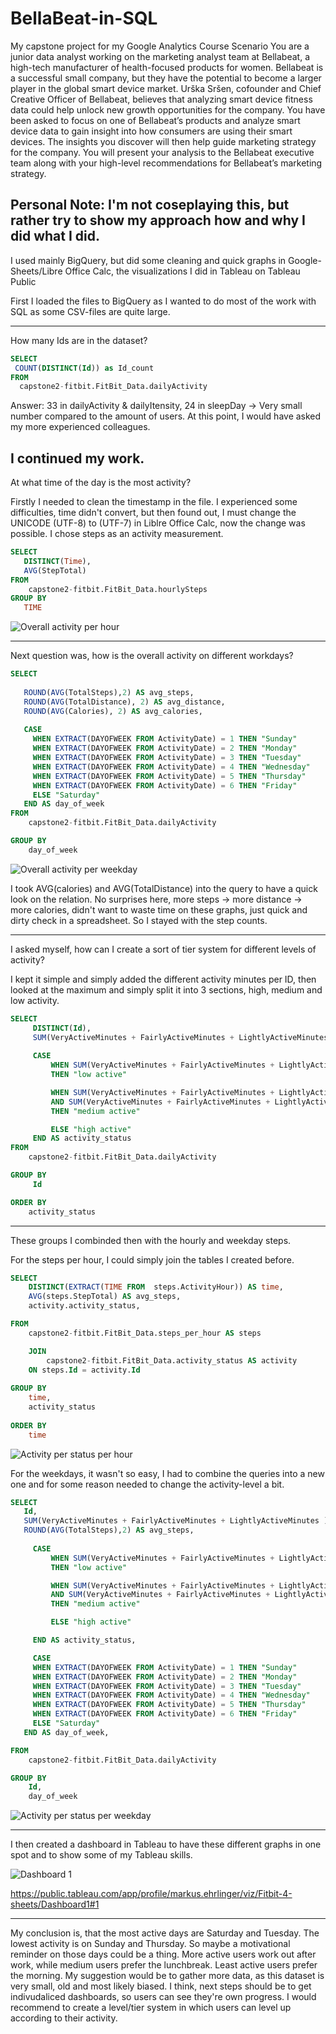 # BellaBeat-in-SQL
My capstone project for my Google Analytics Course
Scenario
You are a junior data analyst working on the marketing analyst team at Bellabeat, a high-tech manufacturer of health-focused
products for women. Bellabeat is a successful small company, but they have the potential to become a larger player in the
global smart device market. Urška Sršen, cofounder and Chief Creative Officer of Bellabeat, believes that analyzing smart
device fitness data could help unlock new growth opportunities for the company. You have been asked to focus on one of
Bellabeat’s products and analyze smart device data to gain insight into how consumers are using their smart devices. The
insights you discover will then help guide marketing strategy for the company. You will present your analysis to the Bellabeat
executive team along with your high-level recommendations for Bellabeat’s marketing strategy.

Personal Note:
I'm not coseplaying this, but rather try to show my approach how and why I did what I did. 
------------------------------------------------------------------------------------------
I used mainly BigQuery, but did some cleaning and quick graphs in Google-Sheets/Libre Office Calc, the visualizations I did in Tableau on Tableau Public


First I loaded the files to BigQuery as I wanted to do most of the work with SQL as some CSV-files are quite large.

-------------------------------------------------------------------------------------------------------------------


How many Ids are in the dataset?
```sql
SELECT
 COUNT(DISTINCT(Id)) as Id_count
FROM
  capstone2-fitbit.FitBit_Data.dailyActivity
```
Answer: 33 in dailyActivity & dailyItensity, 24 in sleepDay
-> Very small number compared to the amount of users.
At this point, I would have asked my more experienced colleagues.

I continued my work.
-----------------------------------------------------------------

At what time of the day is the most activity?

Firstly I needed to clean the timestamp in the file. I experienced some difficulties, time didn't convert, but then found out, I must change the UNICODE (UTF-8) to (UTF-7) in Liblre Office Calc, now the change was possible.
I chose steps as an activity measurement. 

```sql
SELECT
   DISTINCT(Time),
   AVG(StepTotal)
FROM
    capstone2-fitbit.FitBit_Data.hourlySteps
GROUP BY
   TIME
```
![Overall activity per hour](https://user-images.githubusercontent.com/132265260/235455328-f0ed81b3-0660-416a-af77-8104e9d442cb.png)

------------------------------------------------------------------

Next question was, how is the overall activity on different workdays?

```sql
SELECT
   
   ROUND(AVG(TotalSteps),2) AS avg_steps,
   ROUND(AVG(TotalDistance), 2) AS avg_distance,
   ROUND(AVG(Calories), 2) AS avg_calories,
  
   CASE
     WHEN EXTRACT(DAYOFWEEK FROM ActivityDate) = 1 THEN "Sunday"
     WHEN EXTRACT(DAYOFWEEK FROM ActivityDate) = 2 THEN "Monday"
     WHEN EXTRACT(DAYOFWEEK FROM ActivityDate) = 3 THEN "Tuesday"
     WHEN EXTRACT(DAYOFWEEK FROM ActivityDate) = 4 THEN "Wednesday"
     WHEN EXTRACT(DAYOFWEEK FROM ActivityDate) = 5 THEN "Thursday"
     WHEN EXTRACT(DAYOFWEEK FROM ActivityDate) = 6 THEN "Friday"
     ELSE "Saturday"
   END AS day_of_week  
FROM
    capstone2-fitbit.FitBit_Data.dailyActivity

GROUP BY
    day_of_week
```
![Overall activity per weekday](https://user-images.githubusercontent.com/132265260/235456033-1e7026d5-f82d-45a6-bdd6-7640b04da53f.png)

I took AVG(calories) and AVG(TotalDistance) into the query to have a quick look on the relation.
No surprises here, more steps -> more distance -> more calories, didn't want to waste time on these graphs, just quick and dirty check in a spreadsheet.
So I stayed with the step counts.

--------------------------------------------------------------------------------

I asked myself, how can I create a sort of tier system for different levels of activity?

I kept it simple and simply added the different activity minutes per ID, then looked at the maximum and simply split it into 3 sections, high, medium and low activity.

```sql
SELECT
     DISTINCT(Id),
     SUM(VeryActiveMinutes + FairlyActiveMinutes + LightlyActiveMinutes ) AS status_minutes,
     
     CASE
         WHEN SUM(VeryActiveMinutes + FairlyActiveMinutes + LightlyActiveMinutes ) <= 3000 
         THEN "low active"

         WHEN SUM(VeryActiveMinutes + FairlyActiveMinutes + LightlyActiveMinutes ) > 3000 
         AND SUM(VeryActiveMinutes + FairlyActiveMinutes + LightlyActiveMinutes ) <= 7000 
         THEN "medium active"

         ELSE "high active"
     END AS activity_status    
FROM
    capstone2-fitbit.FitBit_Data.dailyActivity      

GROUP BY
     Id

ORDER BY
    activity_status
```
-----------------------------------------------------------------------------------------

These groups I combinded then with the hourly and weekday steps.

For the steps per hour, I could simply join the tables I created before.

```sql
SELECT
    DISTINCT(EXTRACT(TIME FROM  steps.ActivityHour)) AS time,
    AVG(steps.StepTotal) AS avg_steps,
    activity.activity_status,

FROM
    capstone2-fitbit.FitBit_Data.steps_per_hour AS steps

    JOIN
        capstone2-fitbit.FitBit_Data.activity_status AS activity
    ON steps.Id = activity.Id    
    
GROUP BY
    time,
    activity_status   
                
ORDER BY
    time                
```  
![Activity per status per hour](https://user-images.githubusercontent.com/132265260/235458439-c8aebdc1-a731-4b2a-afb2-fc82ea34adf2.png)

For the weekdays, it wasn't so easy, I had to combine the queries into a new one and for some reason needed to change the activity-level a bit.

```sql
SELECT
   Id,
   SUM(VeryActiveMinutes + FairlyActiveMinutes + LightlyActiveMinutes ) AS status_minutes,
   ROUND(AVG(TotalSteps),2) AS avg_steps,
   
     CASE
         WHEN SUM(VeryActiveMinutes + FairlyActiveMinutes + LightlyActiveMinutes ) <= 600 
         THEN "low active"

         WHEN SUM(VeryActiveMinutes + FairlyActiveMinutes + LightlyActiveMinutes ) > 600 
         AND SUM(VeryActiveMinutes + FairlyActiveMinutes + LightlyActiveMinutes ) <= 1300 
         THEN "medium active"

         ELSE "high active"

     END AS activity_status,

     CASE
     WHEN EXTRACT(DAYOFWEEK FROM ActivityDate) = 1 THEN "Sunday"
     WHEN EXTRACT(DAYOFWEEK FROM ActivityDate) = 2 THEN "Monday"
     WHEN EXTRACT(DAYOFWEEK FROM ActivityDate) = 3 THEN "Tuesday"
     WHEN EXTRACT(DAYOFWEEK FROM ActivityDate) = 4 THEN "Wednesday"
     WHEN EXTRACT(DAYOFWEEK FROM ActivityDate) = 5 THEN "Thursday"
     WHEN EXTRACT(DAYOFWEEK FROM ActivityDate) = 6 THEN "Friday"
     ELSE "Saturday"
   END AS day_of_week, 

FROM
    capstone2-fitbit.FitBit_Data.dailyActivity

GROUP BY
    Id,
    day_of_week
```
![Activity per status per weekday](https://user-images.githubusercontent.com/132265260/235458805-cf281a14-8b06-43ff-90e6-507859558a51.png)

---------------------------------------------------------------------------------

I then created a dashboard in Tableau to have these different graphs in one spot and to show some of my Tableau skills.

![Dashboard 1](https://user-images.githubusercontent.com/132265260/235461715-d560cbeb-a8cc-4384-8dfd-72e8e7985629.png)

https://public.tableau.com/app/profile/markus.ehrlinger/viz/Fitbit-4-sheets/Dashboard1#1

--------------------------------------------------------------------------------------

My conclusion is, that the most active days are Saturday and Tuesday. The lowest activity is on Sunday and Thursday. So maybe a motivational reminder on those days could be a thing.
More active users work out after work, while medium users prefer the lunchbreak. Least active users prefer the morning. 
My suggestion would be to gather more data, as this dataset is very small, old and most likely biased. 
I think, next steps should be to get indivudaliced dashboards, so users can see they're own progress. I would recommend to create a level/tier system in which users can level up according to their activity.
